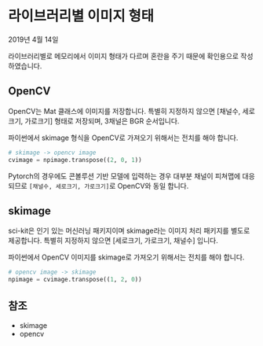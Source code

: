 # 라이브러리별 이미지 형태

2019년 4월 14일

라이브러리별로 메모리에서 이미지 형태가 다르며 혼란을 주기 때문에 확인용으로 작성하였습니다.

## OpenCV

OpenCV는 Mat 클래스에 이미지를 저장합니다. 특별히 지정하지 않으면 [채널수, 세로크기, 가로크기] 형태로 저장되며, 3채널은 BGR 순서입니다.

파이썬에서 skimage 형식을 OpenCV로 가져오기 위해서는 전치를 해야 합니다.

```python
# skimage -> opencv image
cvimage = npimage.transpose((2, 0, 1))
```

Pytorch의 경우에도 콘볼루션 기반 모델에 입력하는 경우 대부분 채널이 피쳐맵에 대응되므로 `[채널수, 세로크기, 가로크기]`로 OpenCV와 동일 합니다.

## skimage

sci-kit은 인기 있는 머신러닝 패키지이며 skimage라는 이미지 처리 패키지를 별도로 제공합니다. 특별히 지정하지 않으면 [세로크기, 가로크기, 채널수] 입니다.

파이썬에서 OpenCV 이미지를 skimage로 가져오기 위해서는 전치를 해야 합니다.

```python
# opencv image -> skimage
npimage = cvimage.transpose((1, 2, 0))
```

## 참조

- skimage
- opencv

